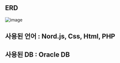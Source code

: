 
## ERD
![image](https://github.com/hatacon97/shoproject/assets/112372296/e757f841-a41d-4c88-a52e-d014003c65c3)

## 사용된 언어 : Nord.js, Css, Html, PHP
## 사용된 DB : Oracle DB
